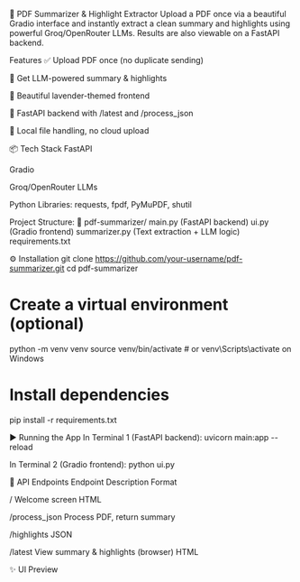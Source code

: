 📄 PDF Summarizer & Highlight Extractor
Upload a PDF once via a beautiful Gradio interface and instantly extract a clean summary and highlights using powerful Groq/OpenRouter LLMs. Results are also viewable on a FastAPI backend.


Features
✅ Upload PDF once (no duplicate sending)

🧠 Get LLM-powered summary & highlights

🎨 Beautiful lavender-themed frontend

🔁 FastAPI backend with /latest and /process_json

💾 Local file handling, no cloud upload


📦 Tech Stack
FastAPI

Gradio

Groq/OpenRouter LLMs

Python Libraries: requests, fpdf, PyMuPDF, shutil



Project Structure:
📂 pdf-summarizer/
  main.py (FastAPI backend)
  ui.py (Gradio frontend)
  summarizer.py (Text extraction + LLM logic)
  requirements.txt


⚙️ Installation
git clone https://github.com/your-username/pdf-summarizer.git
cd pdf-summarizer

# Create a virtual environment (optional)
python -m venv venv
source venv/bin/activate  # or venv\Scripts\activate on Windows

# Install dependencies
pip install -r requirements.txt

▶️ Running the App
In Terminal 1 (FastAPI backend):
uvicorn main:app --reload

In Terminal 2 (Gradio frontend):
python ui.py


🔗 API Endpoints
Endpoint	Description	Format

/	Welcome screen	HTML

/process_json	Process PDF, return summary

/highlights	JSON

/latest	View summary & highlights (browser)	HTML

✨ UI Preview


